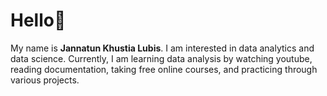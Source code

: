 # Hello👋 

My name is **Jannatun Khustia Lubis**. I am interested in data analytics and data science. Currently, I am learning data analysis by watching youtube, reading documentation, taking free online courses, and practicing through various projects.


<!---
jxlubis/jxlubis is a ✨ special ✨ repository because its `README.md` (this file) appears on your GitHub profile.
You can click the Preview link to take a look at your changes.
--->
